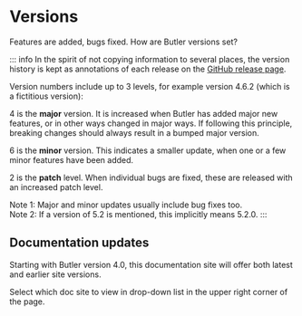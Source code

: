 # Versions

Features are added, bugs fixed. How are Butler versions set?

::: info
In the spirit of not copying information to several places, the version history is kept as annotations of each release on the [GitHub release page](https://github.com/ptarmiganlabs/butler/releases).

Version numbers include up to 3 levels, for example version 4.6.2 (which is a fictitious version):

4 is the **major** version. It is increased when Butler has added major new features, or in other ways changed in major ways. If following this principle, breaking changes should always result in a bumped major version.

6 is the **minor** version. This indicates a smaller update, when one or a few minor features have been added.

2 is the **patch** level. When individual bugs are fixed, these are released with an increased patch level.

Note 1: Major and minor updates usually include bug fixes too.  
Note 2: If a version of 5.2 is mentioned, this implicitly means 5.2.0.
:::

## Documentation updates

Starting with Butler version 4.0, this documentation site will offer both latest and earlier site versions.

Select which doc site to view in drop-down list in the upper right corner of the page.
